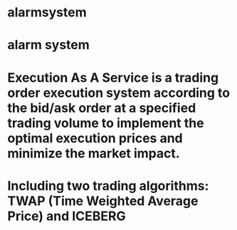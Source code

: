 # alarmsystem
# alarm system
# Execution As A Service is a trading order execution system according to the bid/ask order at a specified trading volume to implement the optimal execution prices and minimize the market impact.
# Including two trading algorithms: TWAP (Time Weighted Average Price) and ICEBERG
